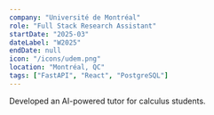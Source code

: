 ```yaml
---
company: "Université de Montréal"
role: "Full Stack Research Assistant"
startDate: "2025-03"
dateLabel: "W2025"
endDate: null
icon: "/icons/udem.png"
location: "Montréal, QC"
tags: ["FastAPI", "React", "PostgreSQL"]
---
```

Developed an AI-powered tutor for calculus students.
